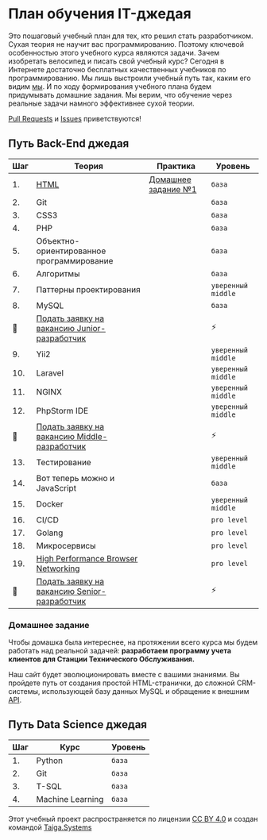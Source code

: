 # План обучения IT-джедая

Это пошаговый учебный план для тех, кто решил стать разработчиком. Сухая теория не научит вас программированию. Поэтому ключевой особенностью этого учебного курса являются задачи. Зачем изобретать велосипед и писать свой учебный курс? Сегодня в Интернете достаточно бесплатных качественных учебников по программированию. Мы лишь выстроили учебный путь так, каким его видим [мы](http://taiga.systems/). И по ходу формирования учебного плана будем придумывать домашние задания. Мы верим, что обучение через реальные задачи намного эффективнее сухой теории.  

[Pull Requests](https://github.com/taigasys/school/pulls) и [Issues](https://github.com/taigasys/school/issues) приветствуются! 



## Путь Back-End джедая
| Шаг| Теория | Практика |Уровень |
|--- |---  |--- |--- |
| 1. | [HTML](steps/1_html.md) | [Домашнее задание №1](/steps/1_html_hw.md) | `база` |
| 2. | Git  |                                     | `база` |
| 3. | CSS3   |                                   | `база` |
| 4. | PHP   |                                    | `база` |
| 5. | Объектно-ориентированное программирование | | `база` |
| 6. | Алгоритмы |                                | `база` |
| 7. | Паттерны проектирования |                  | `уверенный middle` |
| 8. | MySQL |                                    | `база` |
| :bug: | [Подать заявку на вакансию Junior-разработчик](mailto:mail@taiga.systems?subject=Junior) | | :zap: |
| 9. | Yii2 |                                     | `уверенный middle` |
| 10. | Laravel |                                  | `уверенный middle` |
| 11.| NGINX |                                    | `уверенный middle` |
| 12.| PhpStorm IDE |                             | `уверенный middle` |
| :robot:| [Подать заявку на вакансию Middle-разработчик](mailto:mail@taiga.systems?subject=Middle) |        | :zap: |
| 13.| Тестирование |                             | `уверенный middle` |
| 14.| Вот теперь можно и JavaScript |          | `база` |
| 15.| Docker |                                   | `уверенный middle` |
| 16.| CI/CD |                                    | `pro level` |
| 17.| Golang |                                   | `pro level` |
| 18.| Микросервисы  |                            | `pro level` |
| 19. | [High Performance Browser Networking](https://hpbn.co/) | | `pro level` |
| :rocket: | [Подать заявку на вакансию Senior-разработчик](mailto:mail@taiga.systems?subject=Senior) |        | :zap: |

### Домашнее задание
Чтобы домашка была интереснее, на протяжении всего курса мы будем работать над реальной задачей: **разработаем программу учета клиентов для Станции Технического Обслуживания.**  

Наш сайт будет эволюционировать вместе с вашими знаниями. Вы пройдете путь от создания простой HTML-странички, до сложной CRM-системы, использующей базу данных MySQL и обращение к внешним [API](https://ru.wikipedia.org/wiki/API).
  
  
    
      

## Путь Data Science джедая
| Шаг| Курс             |Уровень |
|--- |---               |---     |
| 1. | Python           | `база`|
| 2. | Git              | `база`|
| 3. | T-SQL            | `база`|
| 4. | Machine Learning | `база`|
  
  
  
  
 Этот учебный проект распространяется по лицензии [CC BY 4.0](https://creativecommons.org/licenses/by/4.0/deed.ru) и создан командой [Taiga.Systems](http://taiga.systems/)